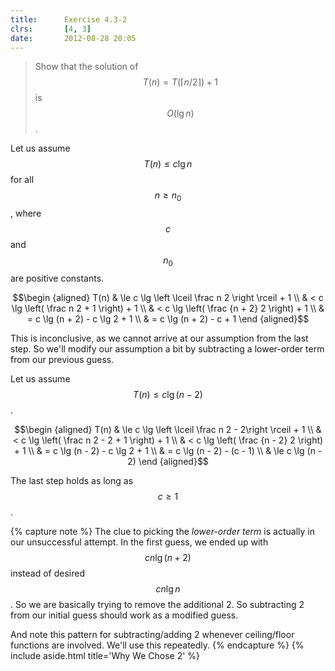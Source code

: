 ```yaml
---
title:      Exercise 4.3-2
clrs:       [4, 3]
date:       2012-08-28 20:05
---
```


> Show that the solution of $$T(n) = T(\lceil n / 2 \rceil) + 1$$ is $$O(\lg n)$$.

Let us assume $$T(n) \le c \lg n$$ for all $$n \ge n_0$$, where $$c$$ and $$n_0$$ are positive constants.

$$\begin {aligned}
T(n) & \le c \lg \left \lceil \frac n 2 \right \rceil + 1 \\
     & < c \lg \left( \frac n 2 + 1 \right) + 1 \\
     & < c \lg \left( \frac {n + 2} 2 \right) + 1 \\
     & = c \lg (n + 2) - c \lg 2 + 1 \\
     & = c \lg (n + 2) - c + 1
\end {aligned}$$

This is inconclusive, as we cannot arrive at our assumption from the last step. So we'll modify our assumption a bit by subtracting a lower-order term from our previous guess.

Let us assume $$T(n) \le c \lg (n - 2)$$.

$$\begin {aligned}
T(n) & \le c \lg \left \lceil \frac n 2 - 2\right \rceil + 1 \\
     & < c \lg \left( \frac n 2 - 2 + 1 \right) + 1 \\
     & < c \lg \left( \frac {n - 2} 2 \right) + 1 \\
     & = c \lg (n - 2) - c \lg 2 + 1 \\
     & = c \lg (n - 2) - (c - 1) \\
     & \le c \lg (n - 2)
\end {aligned}$$

The last step holds as long as $$c \ge 1$$.

{% capture note %}
The clue to picking the _lower-order term_ is actually in our unsuccessful attempt. In the first guess, we ended up with $$cn \lg (n + 2)$$ instead of desired $$cn \lg n$$. So we are basically trying to remove the additional 2. So subtracting 2 from our initial guess should work as a modified guess.

And note this pattern for subtracting/adding 2 whenever ceiling/floor functions are involved. We'll use this repeatedly.
{% endcapture %}
{% include aside.html title='Why We Chose 2' %}